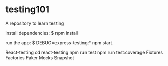 # testing101
A repository to learn testing


   install dependencies:
     $ npm install

   run the app:
     $ DEBUG=express-testing:* npm start

React-testing
cd react-testing
npm run test
npm run test:coverage
Fixtures
Factories
Faker
Mocks
Snapshot